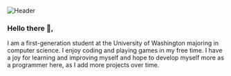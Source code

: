 ![Header](https://raw.githubusercontent.com/MartinHeinz/phtran/phtran1/readme_header.png "Header")
### Hello there 👋,
I am a first-generation student at the University of Washington majoring in computer science. I enjoy coding and playing games in my free time. I have a joy for learning and improving myself and hope to develop myself more as a programmer here, as I add more projects over time.


<!--
**phtran1/phtran1** is a ✨ _special_ ✨ repository because its `README.md` (this file) appears on your GitHub profile.

Here are some ideas to get you started:

- 🔭 I’m currently working on ...
- 🌱 I’m currently learning ...
- 👯 I’m looking to collaborate on ...
- 🤔 I’m looking for help with ...
- 💬 Ask me about ...
- 📫 How to reach me: ...
- 😄 Pronouns: ...
- ⚡ Fun fact: ...
-->
